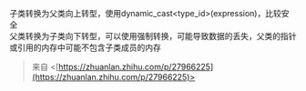 子类转换为父类向上转型，使用dynamic_cast<type_id>(expression)，比较安全  
父类转换为子类向下转型，可以使用强制转换，可能导致数据的丢失，父类的指针或引用的内存中可能不包含子类成员的内存
 > 来自 <[https://zhuanlan.zhihu.com/p/27966225](https://zhuanlan.zhihu.com/p/27966225)>